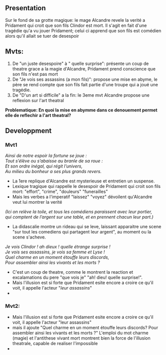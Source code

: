 
## Presentation
Sur le fond de sa grotte magique: le mage Alcandre revele la verité a Pridament qui croit que son fils Clindor est mort. Il s'agit en fait d'une tragédie qu'a vu jouer Pridament; celui ci apprend que son fils est comédien alors qu'il allait se tuer de desespoir


## Mvts:
1. De "un juste desespoire" à " quelle surprise": présente un coup de theatre grace a la magie d'Alcandre, Pridament prend conscience que son fils n'est pas mort
2.  De "Je vois ses assassins (a mon fils)": propose une mise en abyme, le père se rend compte que son fils fait partie d'une troupe qui a joué une tragédie.
3. De "D'un art si difficile" a la fin: le 3eme mvt Alcandre propose une reflexion sur l'art theatral

**Problematique:  En quoi la mise en abymme dans ce denouement permet elle de reflechir a l'art theatral?**

## Developpment

### Mvt1
*Ainsi de notre espoir la fortune se joue :  
Tout s’élève ou s’abaisse au branle de sa roue :  
Et son ordre inégal, qui régit l’univers,  
Au milieu du bonheur a ses plus grands revers.*
-  La 1ere replique d'Alcandre est mysterieuse et entretien un suspense.
- Lexique tragique qui rappelle le desespoir de Pridament qui croit son fils mort: "effort", "crime", "douleurs" "funerailles"
- Mais les verbes a l'imperatif "laissez" "voyez" dévoilent qu'Alcandre veut lui montrer la verité

*(Ici on relève la toile, et tous les comédiens paraissent avec leur portier,  
qui comptent de l’argent sur une table, et en prennent chacun leur part.)*
- La didascalie montre un rideau qui se leve, laissant apparaitre une scene "sur tout les comediens qui partagent leur argent", au moment ou la scene s'acheve.

*Je vois Clindor ! ah dieux ! quelle étrange surprise !  
Je vois ses assassins, je vois sa femme et Lyse !  
Quel charme en un moment étouffe leurs discords,  
Pour assembler ainsi les vivants et les morts ?*
- C'est un coup de theatre, comme le montrent la reaction et excalamations du pere "que vois je" "ah! dieu! quelle surprise!".
- Mais l'illusion est si forte que Pridament esite encore a croire ce qu'il voit, il appelle l'acteur "*leur assassins*"
- 

### Mvt2:
- Mais l'illusion est si forte que Pridament esite encore a croire ce qu'il voit, il appelle l'acteur "leur assassins"
- mais il ajoute "Quel charme en un moment étouffe leurs discords? Pour assembler ainsi les vivants et les morts ?" L'emploi du mot charme (magie) et l'antithese vivant mort montrent bien la force de l'illusion theatrale, capable de realiser l'impossible
- 


